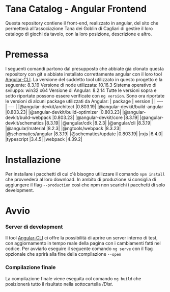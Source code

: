 # Tana Catalog - Angular Frontend

Questa repository contiene il front-end, realizzato in angular, del sito che permetterà all'associazione Tana dei Goblin di Cagliari di gestire il loro catalogo di giochi da tavolo, con la loro posizione, descrizione e altro.

# Premessa

I seguenti comandi partono dal presupposto che abbiate già clonato questa repository con git e
abbiate installato correttamente angular con il loro tool [Angular-CLI](https://github.com/angular/angular-cli).
La versione del suddetto tool utilizzato in questo progetto è la seguente: 8.3.19
Versione di node utilizzata: 10.16.3
Sistema operativo di sviluppo: win32 x64
Versione di Angular: 8.2.14
Tutte le versioni sopra e sotto riportate possono essere verificate con `ng version`.
Sono ora riportate le versioni di alcuni package utilizzati da Angular:
| package | version |
| --- | --- |
|@angular-devkit/architect         |0.803.19|
|@angular-devkit/build-angular     |0.803.23|
|@angular-devkit/build-optimizer   |0.803.23|
|@angular-devkit/build-webpack     |0.803.23|
|@angular-devkit/core              |8.3.19|
|@angular-devkit/schematics        |8.3.19|
|@angular/cdk                      |8.2.3|
|@angular/cli                      |8.3.19|
|@angular/material                 |8.2.3|
|@ngtools/webpack                  |8.3.23|
|@schematics/angular               |8.3.19|
|@schematics/update                |0.803.19|
|rxjs                              |6.4.0|
|typescript                        |3.4.5|
|webpack                           |4.39.2|

# Installazione

Per installare i pacchetti di cui c'è bisogno utilizzare il comando `npm install` che provvederà al loro
download. In ambito di produzione si consiglia di aggiungere il flag `--production` così che npm non
scarichi i pacchetti di solo development.

# Avvio

### Server di development

Il tool [Angular-CLI](https://github.com/angular/angular-cli) ci offre la possibilità di aprire un server
interno di test, con aggiornamento in tempo reale della pagina con i cambiamenti fatti nel codice.
Per avviarlo eseguire il seguente comando
`ng serve` con il flag opzionale che aprirà alla fine della compilazione `--open`

### Compilazione finale

La compilazione finale viene eseguita col comando `ng build` che posizionerà tutto il risultato nella
sottocartella _/Dist_.
